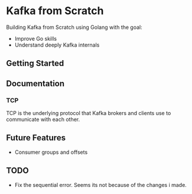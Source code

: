 # Kafka from Scratch

Building Kafka from Scratch using Golang with the goal:
- Improve Go skills
- Understand deeply Kafka internals

## Getting Started


## Documentation

### TCP
TCP is the underlying protocol that Kafka brokers and clients use to communicate with each other.


## Future Features
- Consumer groups and offsets

## TODO 
- Fix the sequential error. Seems its not because of the changes i made.